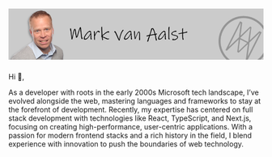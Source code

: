 # [![header](/assets/banner.png)](https://www.markvanaalst.com)

Hi 👋,

As a developer with roots in the early 2000s Microsoft tech landscape, I’ve evolved alongside the web, mastering languages and frameworks to stay at the forefront of development. Recently, my expertise has centered on full stack development with technologies like React, TypeScript, and Next.js, focusing on creating high-performance, user-centric applications. With a passion for modern frontend stacks and a rich history in the field, I blend experience with innovation to push the boundaries of web technology.




